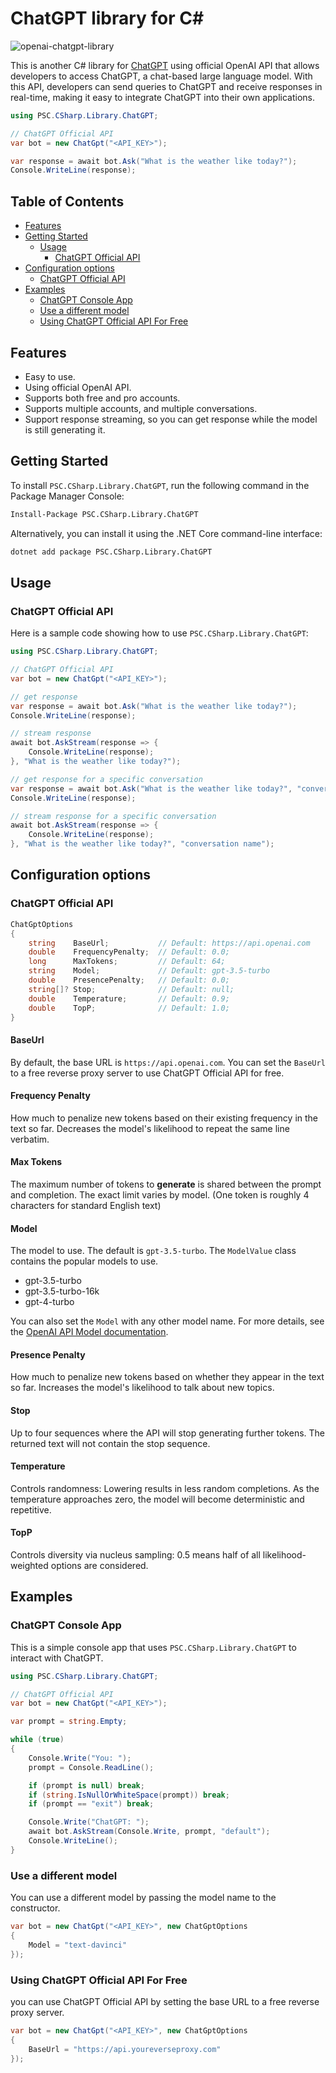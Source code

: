 # ChatGPT library for C#

![openai-chatgpt-library](https://github.com/erossini/ChatGPTLibrary/assets/9497415/a6f7722c-c111-4b4b-b105-31a5b81fd2a5)

This is another C# library for [ChatGPT](https://openai.com/chatgpt) using official OpenAI API that allows developers to access ChatGPT, a chat-based large language model. 
With this API, developers can send queries to ChatGPT and receive responses in real-time, making it easy to integrate ChatGPT into their own applications.

```csharp
using PSC.CSharp.Library.ChatGPT;

// ChatGPT Official API
var bot = new ChatGpt("<API_KEY>");

var response = await bot.Ask("What is the weather like today?");
Console.WriteLine(response);
```

## Table of Contents

- [Features](#features)
- [Getting Started](#getting-started)
    - [Usage](#usage)
        - [ChatGPT Official API](#chatgpt-official-api)
- [Configuration options](#configuration-options)
    - [ChatGPT Official API](#chatgpt-official-api)
- [Examples](#examples)
    - [ChatGPT Console App](#chatgpt-console-app)
    - [Use a different model](#use-a-different-model)
    - [Using ChatGPT Official API For Free](#using-chatgpt-official-api-for-free)

## Features

- Easy to use.
- Using official OpenAI API.
- Supports both free and pro accounts.
- Supports multiple accounts, and multiple conversations.
- Support response streaming, so you can get response while the model is still generating it.

## Getting Started

To install `PSC.CSharp.Library.ChatGPT`, run the following command in the Package Manager Console:

```bash
Install-Package PSC.CSharp.Library.ChatGPT
```

Alternatively, you can install it using the .NET Core command-line interface:

```bash
dotnet add package PSC.CSharp.Library.ChatGPT
```

## Usage

### ChatGPT Official API

Here is a sample code showing how to use `PSC.CSharp.Library.ChatGPT`:

```csharp
using PSC.CSharp.Library.ChatGPT;

// ChatGPT Official API
var bot = new ChatGpt("<API_KEY>");

// get response
var response = await bot.Ask("What is the weather like today?");
Console.WriteLine(response);

// stream response
await bot.AskStream(response => {
    Console.WriteLine(response);
}, "What is the weather like today?");

// get response for a specific conversation
var response = await bot.Ask("What is the weather like today?", "conversation name");
Console.WriteLine(response);

// stream response for a specific conversation
await bot.AskStream(response => {
    Console.WriteLine(response);
}, "What is the weather like today?", "conversation name");
```

## Configuration options

### ChatGPT Official API

```csharp
ChatGptOptions
{
    string    BaseUrl;           // Default: https://api.openai.com
    double    FrequencyPenalty;  // Default: 0.0;
    long      MaxTokens;         // Default: 64;
    string    Model;             // Default: gpt-3.5-turbo
    double    PresencePenalty;   // Default: 0.0;
    string[]? Stop;              // Default: null;
    double    Temperature;       // Default: 0.9;
    double    TopP;              // Default: 1.0;
}
```

#### BaseUrl

By default, the base URL is `https://api.openai.com`. You can set the `BaseUrl` to a free reverse proxy server to use ChatGPT Official API for free.

#### Frequency Penalty

How much to penalize new tokens based on their existing frequency in the text so far. Decreases the model's likelihood to repeat the same line verbatim.

#### Max Tokens

The maximum number of tokens to <strong>generate</strong> is shared between the prompt and completion. The exact limit varies by model. (One token is roughly 4 characters for standard English text)

#### Model

The model to use. The default is `gpt-3.5-turbo`. The `ModelValue` class contains the popular models to use.

- gpt-3.5-turbo
- gpt-3.5-turbo-16k
- gpt-4-turbo

You can also set the `Model` with any other model name. For more details, see the [OpenAI API Model documentation](https://platform.openai.com/docs/models).

#### Presence Penalty

How much to penalize new tokens based on whether they appear in the text so far. Increases the model's likelihood to talk about new topics.

#### Stop

Up to four sequences where the API will stop generating further tokens. The returned text will not contain the stop sequence.

#### Temperature

Controls randomness: Lowering results in less random completions. As the temperature approaches zero, the model will become deterministic and repetitive.

#### TopP

Controls diversity via nucleus sampling: 0.5 means half of all likelihood-weighted options are considered.

## Examples

### ChatGPT Console App

This is a simple console app that uses `PSC.CSharp.Library.ChatGPT` to interact with ChatGPT.

```csharp
using PSC.CSharp.Library.ChatGPT;

// ChatGPT Official API
var bot = new ChatGpt("<API_KEY>");

var prompt = string.Empty;

while (true)
{
    Console.Write("You: ");
    prompt = Console.ReadLine();

    if (prompt is null) break;
    if (string.IsNullOrWhiteSpace(prompt)) break;
    if (prompt == "exit") break;

    Console.Write("ChatGPT: ");
    await bot.AskStream(Console.Write, prompt, "default");
    Console.WriteLine();
}
```

### Use a different model

You can use a different model by passing the model name to the constructor.

```csharp
var bot = new ChatGpt("<API_KEY>", new ChatGptOptions
{
    Model = "text-davinci"
});
```

### Using ChatGPT Official API For Free

you can use ChatGPT Official API by setting the base URL to a free reverse proxy server.

```csharp
var bot = new ChatGpt("<API_KEY>", new ChatGptOptions
{
    BaseUrl = "https://api.youreverseproxy.com"
});
```
